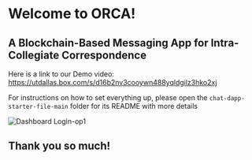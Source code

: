 # Welcome to ORCA! 
## A Blockchain-Based Messaging App for Intra-Collegiate Correspondence

Here is a link to our Demo video:
https://utdallas.box.com/s/d16b2nv3cooywn488yqldgilz3hko2xj

For instructions on how to set everything up, please open the `chat-dapp-starter-file-main` folder for its README with more details

![Dashboard Login-op1](https://github.com/Kristom123/BlockchainMsgApp/assets/25617730/c7fd1115-147c-4a17-a74d-ff82f729d0c1)

## Thank you so much!
